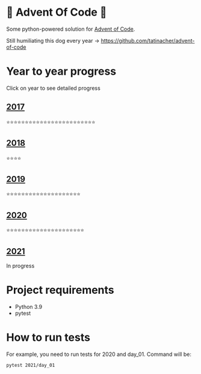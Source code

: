# 🎄 Advent Of Code 🎄

Some python-powered solution for [Advent of Code](https://adventofcode.com/).

Still humiliating this dog every year -> https://github.com/tatinacher/advent-of-code

# Year to year progress

Click on year to see detailed progress

## [2017](https://github.com/deniskrumko/advent-of-code/tree/master/2017)
⭐⭐⭐⭐⭐⭐⭐⭐⭐⭐⭐⭐⭐⭐⭐⭐⭐⭐⭐⭐⭐⭐⭐⭐
## [2018](https://github.com/deniskrumko/advent-of-code/tree/master/2018)
⭐⭐⭐⭐
## [2019](https://github.com/deniskrumko/advent-of-code/tree/master/2019)
⭐⭐⭐⭐⭐⭐⭐⭐⭐⭐⭐⭐⭐⭐⭐⭐⭐⭐⭐⭐
## [2020](https://github.com/deniskrumko/advent-of-code/tree/master/2020)
⭐⭐⭐⭐⭐⭐⭐⭐⭐⭐⭐⭐⭐⭐⭐⭐⭐⭐⭐⭐⭐
## [2021](https://github.com/deniskrumko/advent-of-code/tree/master/2021)
In progress

# Project requirements

* Python 3.9
* pytest

# How to run tests

For example, you need to run tests for 2020 and day_01. Command will be:
```bash
pytest 2021/day_01
```
